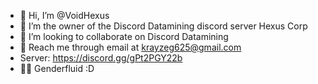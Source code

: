 - 👋 Hi, I’m @VoidHexus
- 👑 I’m the owner of the Discord Datamining discord server Hexus Corp
- 🤝 I’m looking to collaborate on Discord Datamining
- 📮 Reach me through email at krayzeg625@gmail.com
-  Server: https://discord.gg/gPt2PGY22b
- 🏳️‍🌈 Genderfluid :D
<!---
VoidHexus/VoidHexus is a ✨ special ✨ repository because its `README.md` (this file) appears on your GitHub profile.
You can click the Preview link to take a look at your changes.
--->
